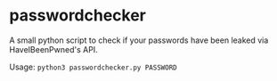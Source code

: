 # passwordchecker
A small python script to check if your passwords have been leaked via HaveIBeenPwned's API. 

Usage: `python3 passwordchecker.py PASSWORD`
